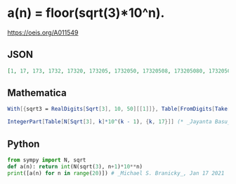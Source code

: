 # a\(n\) \= floor\(sqrt\(3\)\*10^n\)\.
https://oeis.org/A011549
## JSON
```JSON
[1, 17, 173, 1732, 17320, 173205, 1732050, 17320508, 173205080, 1732050807, 17320508075, 173205080756, 1732050807568, 17320508075688, 173205080756887, 1732050807568877, 17320508075688772, 173205080756887729, 1732050807568877293, 17320508075688772935]
```
## Mathematica
```Mathematica
With[{sqrt3 = RealDigits[Sqrt[3], 10, 50][[1]]}, Table[FromDigits[Take[ sqrt3, n]], {n, 20}]] (* _Harvey P. Dale_, Nov 04 2011 *)
```
```Mathematica
IntegerPart[Table[N[Sqrt[3], k]*10^(k - 1), {k, 17}]] (* _Jayanta Basu_, Aug 15 2013 *)
```
## Python
```Python
from sympy import N, sqrt
def a(n): return int(N(sqrt(3), n+1)*10**n)
print([a(n) for n in range(20)]) # _Michael S. Branicky_, Jan 17 2021
```
